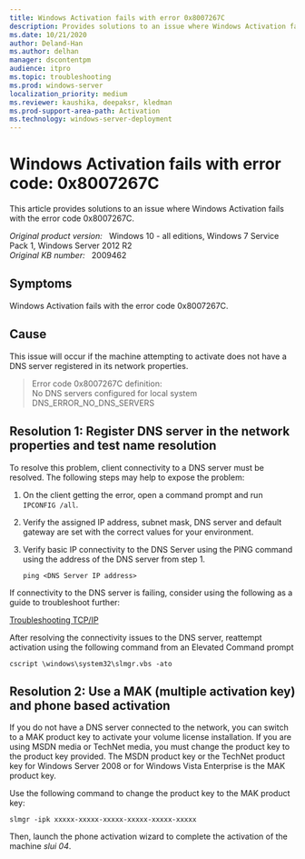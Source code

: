 ```yaml
---
title: Windows Activation fails with error 0x8007267C
description: Provides solutions to an issue where Windows Activation fails with the error code 0x8007267C.
ms.date: 10/21/2020
author: Deland-Han
ms.author: delhan
manager: dscontentpm
audience: itpro
ms.topic: troubleshooting
ms.prod: windows-server
localization_priority: medium
ms.reviewer: kaushika, deepaksr, kledman
ms.prod-support-area-path: Activation
ms.technology: windows-server-deployment
---
```

# Windows Activation fails with error code: 0x8007267C

This article provides solutions to an issue where Windows Activation fails with the error code 0x8007267C.

_Original product version:_ &nbsp; Windows 10 - all editions, Windows 7 Service Pack 1, Windows Server 2012 R2  
_Original KB number:_ &nbsp; 2009462

## Symptoms

Windows Activation fails with the error code 0x8007267C.

## Cause

This issue will occur if the machine attempting to activate does not have a DNS server registered in its network properties.

> Error code 0x8007267C definition:  
No DNS servers configured for local system  
DNS_ERROR_NO_DNS_SERVERS

## Resolution 1:  Register DNS server in the network properties and test name resolution

To resolve this problem, client connectivity to a DNS server must be resolved. The following steps may help to expose the problem:

1. On the client getting the error, open a command prompt and run `IPCONFIG /all`.
2. Verify the assigned IP address, subnet mask, DNS server and default gateway are set with the correct values for your environment.
3. Verify basic IP connectivity to the DNS Server using the PING command using the address of the DNS server from step 1.  

    `ping <DNS Server IP address>`

If connectivity to the DNS server is failing, consider using the following as a guide to troubleshoot further:

[Troubleshooting TCP/IP](/previous-versions/tn-archive/bb727023(v=technet.10))

After resolving the connectivity issues to the DNS server, reattempt activation using the following command from an Elevated Command prompt

```console
cscript \windows\system32\slmgr.vbs -ato
```

## Resolution 2:  Use a MAK (multiple activation key) and phone based activation

If you do not have a DNS server connected to the network, you can switch to a MAK product key to activate your volume license installation. If you are using MSDN media or TechNet media, you must change the product key to the product key provided. The MSDN product key or the TechNet product key for Windows Server 2008 or for Windows Vista Enterprise is the MAK product key.  

Use the following command to change the product key to the MAK product key:

`slmgr -ipk xxxxx-xxxxx-xxxxx-xxxxx-xxxxx-xxxxx`

Then, launch the phone activation wizard to complete the activation of the machine *slui 04*.
